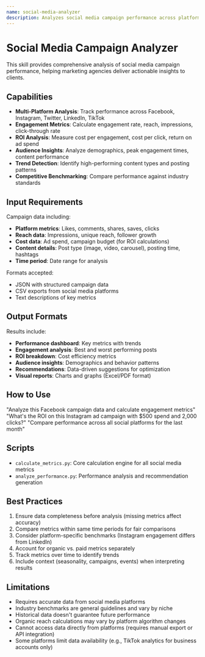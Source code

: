 ```yaml
---
name: social-media-analyzer
description: Analyzes social media campaign performance across platforms with engagement metrics, ROI calculations, and audience insights for data-driven marketing decisions
---
```


# Social Media Campaign Analyzer

This skill provides comprehensive analysis of social media campaign performance, helping marketing agencies deliver actionable insights to clients.

## Capabilities

- **Multi-Platform Analysis**: Track performance across Facebook, Instagram, Twitter, LinkedIn, TikTok
- **Engagement Metrics**: Calculate engagement rate, reach, impressions, click-through rate
- **ROI Analysis**: Measure cost per engagement, cost per click, return on ad spend
- **Audience Insights**: Analyze demographics, peak engagement times, content performance
- **Trend Detection**: Identify high-performing content types and posting patterns
- **Competitive Benchmarking**: Compare performance against industry standards

## Input Requirements

Campaign data including:
- **Platform metrics**: Likes, comments, shares, saves, clicks
- **Reach data**: Impressions, unique reach, follower growth
- **Cost data**: Ad spend, campaign budget (for ROI calculations)
- **Content details**: Post type (image, video, carousel), posting time, hashtags
- **Time period**: Date range for analysis

Formats accepted:
- JSON with structured campaign data
- CSV exports from social media platforms
- Text descriptions of key metrics

## Output Formats

Results include:
- **Performance dashboard**: Key metrics with trends
- **Engagement analysis**: Best and worst performing posts
- **ROI breakdown**: Cost efficiency metrics
- **Audience insights**: Demographics and behavior patterns
- **Recommendations**: Data-driven suggestions for optimization
- **Visual reports**: Charts and graphs (Excel/PDF format)

## How to Use

"Analyze this Facebook campaign data and calculate engagement metrics"
"What's the ROI on this Instagram ad campaign with $500 spend and 2,000 clicks?"
"Compare performance across all social platforms for the last month"

## Scripts

- `calculate_metrics.py`: Core calculation engine for all social media metrics
- `analyze_performance.py`: Performance analysis and recommendation generation

## Best Practices

1. Ensure data completeness before analysis (missing metrics affect accuracy)
2. Compare metrics within same time periods for fair comparisons
3. Consider platform-specific benchmarks (Instagram engagement differs from LinkedIn)
4. Account for organic vs. paid metrics separately
5. Track metrics over time to identify trends
6. Include context (seasonality, campaigns, events) when interpreting results

## Limitations

- Requires accurate data from social media platforms
- Industry benchmarks are general guidelines and vary by niche
- Historical data doesn't guarantee future performance
- Organic reach calculations may vary by platform algorithm changes
- Cannot access data directly from platforms (requires manual export or API integration)
- Some platforms limit data availability (e.g., TikTok analytics for business accounts only)
